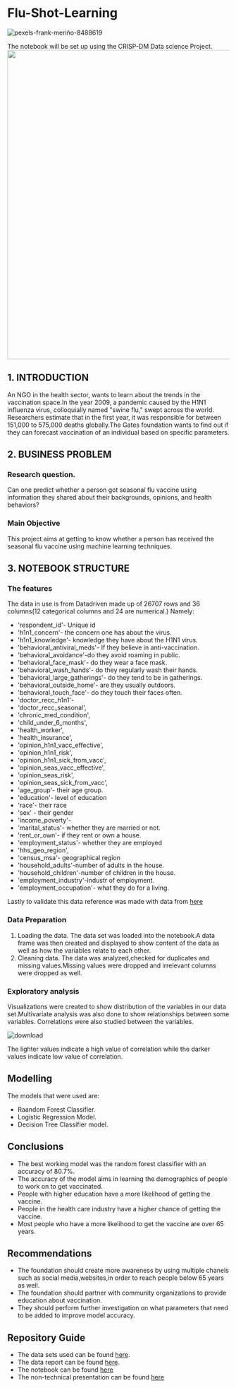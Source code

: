 # Flu-Shot-Learning

![pexels-frank-meriño-8488619](https://user-images.githubusercontent.com/42667708/218281509-9784ccf3-51df-41dd-a2e0-70df8c5bcee4.jpg)
 

The notebook will be set up using the CRISP-DM Data science Project.
<img src="https://user-images.githubusercontent.com/115970348/217210012-25f65237-d691-46ab-9516-d2f80d119a87.png" width =700>

## 1. INTRODUCTION
An NGO in the health sector, wants to learn about the trends in the vaccination space.In the year 2009, a pandemic caused by the H1N1 influenza virus, colloquially named "swine flu," swept across the world. Researchers estimate that in the first year, it was responsible for between 151,000 to 575,000 deaths globally.The Gates foundation wants to find out if they can forecast vaccination of an individual based on specific parameters.

## 2. BUSINESS PROBLEM
### Research question.

Can one predict whether a person  got seasonal flu vaccine using information they shared about their backgrounds, opinions, and health behaviors?

### Main Objective
This project aims at getting to know whether a person has received the seasonal flu vaccine using machine learning techniques.

## 3. NOTEBOOK STRUCTURE
### The features

The data in use is from Datadriven made up of 26707 rows and 36 columns(12 categorical columns and 24 are numerical.) Namely:

- 'respondent_id'- Unique id
- 'h1n1_concern'- the concern one has about the virus.
- 'h1n1_knowledge'- knowledge they have about the H1N1 virus.
- 'behavioral_antiviral_meds'- If they believe in anti-vaccination.
- 'behavioral_avoidance'-do they avoid roaming in public.
- 'behavioral_face_mask'- do they wear a face mask.
- 'behavioral_wash_hands'- do they regularly wash their hands.
- 'behavioral_large_gatherings'- do they tend to be in gatherings.
- 'behavioral_outside_home'- are they usually outdoors.
- 'behavioral_touch_face'- do they touch their faces often.
- 'doctor_recc_h1n1'-
- 'doctor_recc_seasonal',
- 'chronic_med_condition',
- 'child_under_6_months',
- 'health_worker',
- 'health_insurance',
- 'opinion_h1n1_vacc_effective',
- 'opinion_h1n1_risk',
- 'opinion_h1n1_sick_from_vacc',
- 'opinion_seas_vacc_effective',
- 'opinion_seas_risk',
- 'opinion_seas_sick_from_vacc',
- 'age_group'- their age group.
- 'education'- level of education
- 'race'- their race
- 'sex' - their gender
- 'income_poverty'-
- 'marital_status'- whether they are married or not.
- 'rent_or_own'- if they rent or own a house.
- 'employment_status'- whether they are employed
- 'hhs_geo_region',
- 'census_msa'- geographical region
- 'household_adults'-number of adults in the house.
- 'household_children'-number of children in the house.
- 'employment_industry'-industr of employment.
- 'employment_occupation'- what they do for a living.

Lastly to validate this data reference was made with data from [here](https://www.cdc.gov/nchs/index.html)


### Data Preparation 
1. Loading the data.
The data set was loaded into the notebook.A data frame was then created and displayed to show content of the data as well as how the variables relate to each other.
2. Cleaning data.
The data was analyzed,checked for duplicates and missing values.Missing values were dropped and irrelevant columns were dropped as well.


### Exploratory analysis 
Visualizations were created to show distribution of the variables in our data set.Multivariate analysis was also done to show relationships between some variables.
Correlations were also studied between the variables.

![download](https://user-images.githubusercontent.com/42667708/218282800-a1eb32fa-f3c1-473a-b334-c05b384f7da3.png)

The lighter values indicate a high value of correlation while the darker values indicate low value of correlation.

## Modelling
The models that were used are:
- Raandom Forest Classifier.
- Logistic Regression Model.
- Decision Tree Classifier model.

## Conclusions 
- The best working model was the random forest classifier with an accuracy of 80.7%.
- The accuracy of the model aims in learning the demographics of people to work on to get vaccinated.
- People with higher education have a more likelihood of getting the vaccine.
- People in the health care industry have a higher chance of getting the vaccine.
- Most people who have a more likelihood to get the vaccine are over 65 years.

## Recommendations 
- The foundation should create more awareness by using multiple chanels such as social media,websites,in order to reach people below 65 years as well.
- The foundation should partner with community organizations to provide education about vaccination.
- They should perform further investigation on what parameters that need to be added to improve model accuracy.


## Repository Guide
- The data sets used can be found [here](https://github.com/Wachira-2030/Flu-Shot-Learning/tree/main/Data).
- The data report can be found [here](https://docs.google.com/document/d/19qLO4V4TmZxcKxEEh35kN0EM0-GyytVL1YED7ZBssQc/edit?usp=sharing).
- The notebook can be found [here](https://github.com/Wachira-2030/Flu-Shot-Learning/blob/main/Flu%20Shot%20Learning%20.ipynb)
- The non-technical presentation can be found [here](https://www.canva.com/design/DAFaNh4ADjM/sfG7N1OTTXaUjzzoyo7FGA/view?utm_content=DAFaNh4ADjM&utm_campaign=designshare&utm_medium=link&utm_source=publishsharelink)
